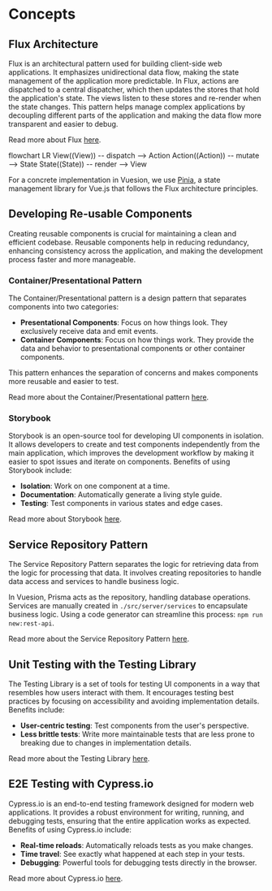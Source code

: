 # Concepts

## Flux Architecture

Flux is an architectural pattern used for building client-side web applications.
It emphasizes unidirectional data flow, making the state management of the application more predictable.
In Flux, actions are dispatched to a central dispatcher, which then updates the stores that hold the
application's state. The views listen to these stores and re-render when the state changes.
This pattern helps manage complex applications by decoupling different parts of the application and
making the data flow more transparent and easier to debug.

Read more about Flux [here](https://www.freecodecamp.org/news/an-introduction-to-the-flux-architectural-pattern-674ea74775c9/).

<mermaid>
flowchart LR
    View((View)) -- dispatch --> Action
    Action((Action)) -- mutate --> State
    State((State)) -- render --> View
</mermaid>

For a concrete implementation in Vuesion, we use [Pinia](https://pinia.vuejs.org/),
a state management library for Vue.js that follows the Flux architecture principles.

## Developing Re-usable Components

Creating reusable components is crucial for maintaining a clean and efficient codebase.
Reusable components help in reducing redundancy, enhancing consistency across the application,
and making the development process faster and more manageable.

### Container/Presentational Pattern

The Container/Presentational pattern is a design pattern that separates components into two categories:
- **Presentational Components**: Focus on how things look. They exclusively receive data and emit events.
- **Container Components**: Focus on how things work. They provide the data and behavior to presentational components or other container components.

This pattern enhances the separation of concerns and makes components more reusable and easier to test.

Read more about the Container/Presentational pattern [here](https://www.patterns.dev/react/presentational-container-pattern/).

### Storybook

Storybook is an open-source tool for developing UI components in isolation.
It allows developers to create and test components independently from the main application,
which improves the development workflow by making it easier to spot issues and iterate on components.
Benefits of using Storybook include:

- **Isolation**: Work on one component at a time.
- **Documentation**: Automatically generate a living style guide.
- **Testing**: Test components in various states and edge cases.

Read more about Storybook [here](https://storybook.js.org/).

## Service Repository Pattern

The Service Repository Pattern separates the logic for retrieving data from the logic for processing that data.
It involves creating repositories to handle data access and services to handle business logic.

In Vuesion, Prisma acts as the repository, handling database operations.
Services are manually created in `./src/server/services` to encapsulate business logic.
Using a code generator can streamline this process: `npm run new:rest-api`.

Read more about the Service Repository Pattern [here](https://medium.com/@ankitpal181/service-repository-pattern-802540254019).

## Unit Testing with the Testing Library

The Testing Library is a set of tools for testing UI components in a way that resembles how users interact with them.
It encourages testing best practices by focusing on accessibility and avoiding implementation details.
Benefits include:
- **User-centric testing**: Test components from the user's perspective.
- **Less brittle tests**: Write more maintainable tests that are less prone to breaking due to changes in implementation details.

Read more about the Testing Library [here](https://testing-library.com/).

## E2E Testing with Cypress.io

Cypress.io is an end-to-end testing framework designed for modern web applications.
It provides a robust environment for writing, running, and debugging tests,
ensuring that the entire application works as expected.
Benefits of using Cypress.io include:
- **Real-time reloads**: Automatically reloads tests as you make changes.
- **Time travel**: See exactly what happened at each step in your tests.
- **Debugging**: Powerful tools for debugging tests directly in the browser.

Read more about Cypress.io [here](https://www.cypress.io/).
